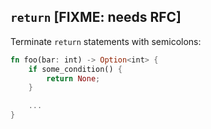 ## `return` [FIXME: needs RFC]

Terminate `return` statements with semicolons:

``` rust
fn foo(bar: int) -> Option<int> {
    if some_condition() {
        return None;
    }

    ...
}
```
